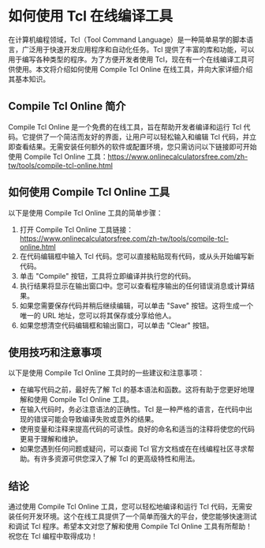 如何使用 Tcl 在线编译工具
===============

在计算机编程领域，Tcl（Tool Command Language）是一种简单易学的脚本语言，广泛用于快速开发应用程序和自动化任务。Tcl 提供了丰富的库和功能，可以用于编写各种类型的程序。为了方便开发者使用 Tcl，现在有一个在线编译工具可供使用。本文将介绍如何使用 Compile Tcl Online 在线工具，并向大家详细介绍其基本知识。

Compile Tcl Online 简介
---------------------

Compile Tcl Online 是一个免费的在线工具，旨在帮助开发者编译和运行 Tcl 代码。它提供了一个简洁而友好的界面，让用户可以轻松输入和编辑 Tcl 代码，并立即查看结果。无需安装任何额外的软件或配置环境，您只需访问以下链接即可开始使用 Compile Tcl Online 工具：<https://www.onlinecalculatorsfree.com/zh-tw/tools/compile-tcl-online.html>

如何使用 Compile Tcl Online 工具
--------------------------

以下是使用 Compile Tcl Online 工具的简单步骤：

1. 打开 Compile Tcl Online 工具链接：<https://www.onlinecalculatorsfree.com/zh-tw/tools/compile-tcl-online.html>
2. 在代码编辑框中输入 Tcl 代码。您可以直接粘贴现有代码，或从头开始编写新代码。
3. 单击 "Compile" 按钮，工具将立即编译并执行您的代码。
4. 执行结果将显示在输出窗口中。您可以查看程序输出的任何错误消息或计算结果。
5. 如果您需要保存代码并稍后继续编辑，可以单击 "Save" 按钮。这将生成一个唯一的 URL 地址，您可以将其保存或分享给他人。
6. 如果您想清空代码编辑框和输出窗口，可以单击 "Clear" 按钮。

使用技巧和注意事项
---------

以下是使用 Compile Tcl Online 工具时的一些建议和注意事项：

- 在编写代码之前，最好先了解 Tcl 的基本语法和函数。这将有助于您更好地理解和使用 Compile Tcl Online 工具。
- 在输入代码时，务必注意语法的正确性。Tcl 是一种严格的语言，在代码中出现的错误可能会导致编译失败或意外的结果。
- 使用变量和注释来提高代码的可读性。良好的命名和适当的注释将使您的代码更易于理解和维护。
- 如果您遇到任何问题或疑问，可以查阅 Tcl 官方文档或在在线编程社区寻求帮助。有许多资源可供您深入了解 Tcl 的更高级特性和用法。

结论
--

通过使用 Compile Tcl Online 工具，您可以轻松地编译和运行 Tcl 代码，无需安装任何开发环境。这个在线工具提供了一个简单而强大的平台，使您能够快速测试和调试 Tcl 程序。希望本文对您了解和使用 Compile Tcl Online 工具有所帮助！祝您在 Tcl 编程中取得成功！